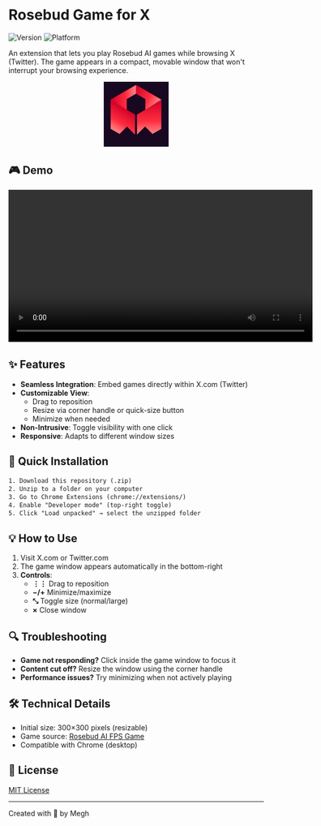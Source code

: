 # Rosebud Game for X

![Version](https://img.shields.io/badge/version-1.0-blue)
![Platform](https://img.shields.io/badge/platform-Chrome-green)

An extension that lets you play Rosebud AI games while browsing X (Twitter). The game appears in a compact, movable window that won't interrupt your browsing experience.

<p align="center">
  <img src="images/icon.png" alt="Extension Icon" width="128">
</p>

## 🎮 Demo

<p align="center">
  <video src="images/demo.mp4" width="600" controls></video>
</p>

## ✨ Features

- **Seamless Integration**: Embed games directly within X.com (Twitter)
- **Customizable View**:
  - Drag to reposition
  - Resize via corner handle or quick-size button
  - Minimize when needed
- **Non-Intrusive**: Toggle visibility with one click
- **Responsive**: Adapts to different window sizes

## 🚀 Quick Installation

```
1. Download this repository (.zip)
2. Unzip to a folder on your computer
3. Go to Chrome Extensions (chrome://extensions/)
4. Enable "Developer mode" (top-right toggle)
5. Click "Load unpacked" → select the unzipped folder
```

## 💡 How to Use

1. Visit X.com or Twitter.com
2. The game window appears automatically in the bottom-right
3. **Controls**:
   - **⋮⋮** Drag to reposition 
   - **−/+** Minimize/maximize
   - **⤡** Toggle size (normal/large)
   - **×** Close window

## 🔍 Troubleshooting

- **Game not responding?** Click inside the game window to focus it
- **Content cut off?** Resize the window using the corner handle
- **Performance issues?** Try minimizing when not actively playing

## 🛠️ Technical Details

- Initial size: 300×300 pixels (resizable)
- Game source: [Rosebud AI FPS Game](https://rosebud.ai/p/6b51a6f1-288b-4579-9b81-068d49c81b1f)
- Compatible with Chrome (desktop)

## 📄 License

[MIT License](LICENSE)

---

Created with 💜 by Megh
